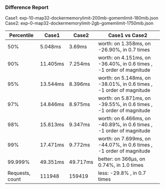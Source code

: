 ### Difference Report
Case1: exp-10-map32-dockermemorylimit-200mb-gomemlimit-180mib.json
Case2: exp-0-map32-dockermemorylimit-2gb-gomemlimit-1750mib.json

|Percentile|Case1|Case2|Case1 vs Case2|
|---|---|---|---|
|50%|5.048ms|3.69ms|worth: on 1.358ms, on -26.90%, in 0.7 times |
|90%|11.405ms|7.254ms|worth: on 4.151ms, on -36.40%, in 0.6 times , -1 order of magnitude|
|95%|13.544ms|8.396ms|worth: on 5.148ms, on -38.01%, in 0.6 times , -1 order of magnitude|
|97%|14.846ms|8.975ms|worth: on 5.871ms, on -39.55%, in 0.6 times , -1 order of magnitude|
|98%|15.813ms|9.347ms|worth: on 6.466ms, on -40.89%, in 0.6 times , -1 order of magnitude|
|99%|17.471ms|9.772ms|worth: on 7.699ms, on -44.07%, in 0.6 times , -1 order of magnitude|
|99.999%|49.351ms|49.717ms|better: on 366µs, on 0.74%, in 1.0 times |
|Requests, count|111948|159419|less: -29.8% , in 0.7 times |
